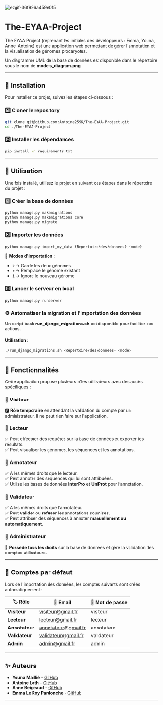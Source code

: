
![ezgif-36f996a459e0f5](https://github.com/user-attachments/assets/b5e8985c-d55a-40f4-b28d-289733fc9baa)


# The-EYAA-Project  

The EYAA Project (reprenant les initiales des développeurs : Emma, Youna, Anne, Antoine) est une application web permettant de gérer l'annotation et la visualisation de génomes procaryotes.  

Un diagramme UML de la base de données est disponible dans le répertoire sous le nom de **models_diagram.png**.

---

## 🚀 Installation  

Pour installer ce projet, suivez les étapes ci-dessous :  

### 1️⃣ Cloner le repository  

```bash
git clone git@github.com:Antoine2596/The-EYAA-Project.git
cd ./The-EYAA-Project
```

### 2️⃣ Installer les dépendances  

```bash
pip install -r requirements.txt
```

---

## 🔧 Utilisation  

Une fois installé, utilisez le projet en suivant ces étapes dans le répertoire du projet :  

### 1️⃣ Créer la base de données  

```bash
python manage.py makemigrations
python manage.py makemigrations core
python manage.py migrate
```

### 2️⃣ Importer les données  

```bash
python manage.py import_my_data {Repertoire/des/donnees} {mode}
```

📌 **Modes d'importation** :  
- `k` → Garde les deux génomes
- `r` → Remplace le génome existant
- `i` → Ignore le nouveau génome

### 3️⃣ Lancer le serveur en local  

```bash
python manage.py runserver
```

### ⚙️ Automatiser la migration et l'importation des données

Un script bash **run_django_migrations.sh** est disponible pour faciliter ces actions. 

#### Utilisation :
```bash
./run_django_migrations.sh <Repertoire/des/donnees> <mode>
```


---

## 🎯 Fonctionnalités  

Cette application propose plusieurs rôles utilisateurs avec des accès spécifiques :  

### 🔹 Visiteur  
🅿️ **Rôle temporaire** en attendant la validation du compte par un administrateur. Il ne peut rien faire sur l'application.  

### 🔹 Lecteur  
✅ Peut effectuer des requêtes sur la base de données et exporter les résultats.  
✅ Peut visualiser les génomes, les séquences et les annotations.  

### 🔹 Annotateur  
✅ A les mêmes droits que le lecteur.  
✅ Peut annoter des séquences qui lui sont attribuées.  
✅ Utilise les bases de données **InterPro** et **UniProt** pour l’annotation.  

### 🔹 Validateur  
✅ A les mêmes droits que l’annotateur.  
✅ Peut **valider** ou **refuser** les annotations soumises.  
✅ Peut attribuer des séquences à annoter **manuellement ou automatiquement**.  

### 🔹 Administrateur  
🔧 **Possède tous les droits** sur la base de données et gère la validation des comptes utilisateurs.  

---

## 🔑 Comptes par défaut  

Lors de l'importation des données, les comptes suivants sont créés automatiquement :  

| 🏷️ Rôle         | 📧 Email                | 🔐 Mot de passe  |
|----------------|------------------------|----------------|
| **Visiteur**   | visiteur@gmail.fr      | visiteur       |
| **Lecteur**    | lecteur@gmail.fr       | lecteur        |
| **Annotateur** | annotateur@gmail.fr    | annotateur     |
| **Validateur** | validateur@gmail.fr    | validateur     |
| **Admin**      | admin@gmail.fr         | admin          |

---

## ✨ Auteurs  

- **Youna Maillié** - [GitHub](https://github.com/YounaMKr)  
- **Antoine Loth** - [GitHub](https://github.com/Antoine2596)  
- **Anne Beigeaud** - [GitHub](https://github.com/abgd29)  
- **Emma Le Roy Pardonche**  - [GitHub](https://github.com/emmaleroyp)  

---



